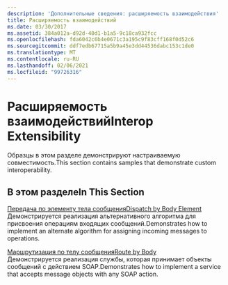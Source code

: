 ```yaml
---
description: 'Дополнительные сведения: расширяемость взаимодействия'
title: Расширяемость взаимодействий
ms.date: 03/30/2017
ms.assetid: 384a012a-d92d-40d1-b1a5-9c18ca932fcc
ms.openlocfilehash: fda6042c6b4e0671c3a195c9f83cff168f0d52c6
ms.sourcegitcommit: ddf7edb67715a5b9a45e3dd44536dabc153c1de0
ms.translationtype: MT
ms.contentlocale: ru-RU
ms.lasthandoff: 02/06/2021
ms.locfileid: "99726316"
---
```

# <a name="interop-extensibility"></a><span data-ttu-id="4a3cc-103">Расширяемость взаимодействий</span><span class="sxs-lookup"><span data-stu-id="4a3cc-103">Interop Extensibility</span></span>

<span data-ttu-id="4a3cc-104">Образцы в этом разделе демонстрируют настраиваемую совместимость.</span><span class="sxs-lookup"><span data-stu-id="4a3cc-104">This section contains samples that demonstrate custom interoperability.</span></span>  
  
## <a name="in-this-section"></a><span data-ttu-id="4a3cc-105">В этом разделе</span><span class="sxs-lookup"><span data-stu-id="4a3cc-105">In This Section</span></span>  

 [<span data-ttu-id="4a3cc-106">Передача по элементу тела сообщения</span><span class="sxs-lookup"><span data-stu-id="4a3cc-106">Dispatch by Body Element</span></span>](dispatch-by-body-element.md)  
 <span data-ttu-id="4a3cc-107">Демонстрируется реализация альтернативного алгоритма для присвоения операциям входящих сообщений.</span><span class="sxs-lookup"><span data-stu-id="4a3cc-107">Demonstrates how to implement an alternate algorithm for assigning incoming messages to operations.</span></span>  
  
 [<span data-ttu-id="4a3cc-108">Маршрутизация по телу сообщения</span><span class="sxs-lookup"><span data-stu-id="4a3cc-108">Route by Body</span></span>](route-by-body.md)  
 <span data-ttu-id="4a3cc-109">Демонстрируется реализация службы, которая принимает объекты сообщений с действием SOAP.</span><span class="sxs-lookup"><span data-stu-id="4a3cc-109">Demonstrates how to implement a service that accepts message objects with any SOAP action.</span></span>
